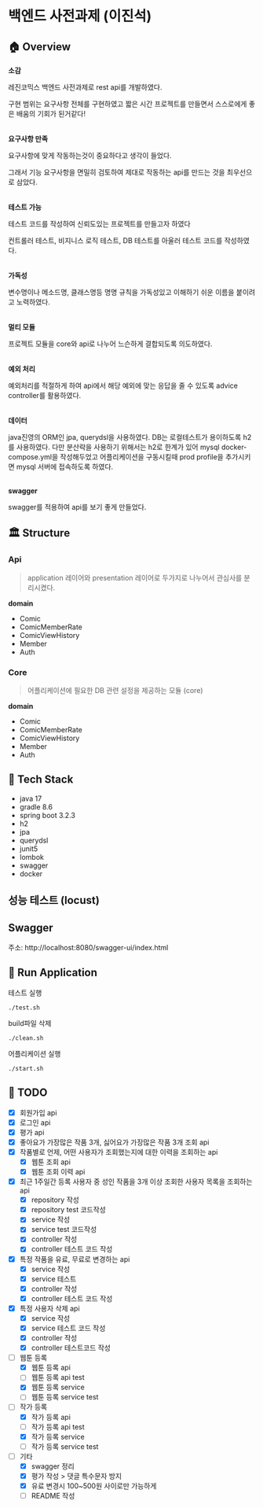 # 백엔드 사전과제 (이진석)

## 🏠 Overview

**소감**

레진코믹스 백엔드 사전과제로 rest api를 개발하였다.

구현 범위는 요구사항 전체를 구현하였고 짧은 시간 프로젝트를 만들면서 스스로에게 좋은 배움의 기회가 된거같다! <br><br>

**요구사항 만족**

요구사항에 맞게 작동하는것이 중요하다고 생각이 들었다.

그래서 기능 요구사항을 면밀히 검토하여 제대로 작동하는 api를 만드는 것을 최우선으로 삼았다. <br><br>


**테스트 가능**

테스트 코드를 작성하여 신뢰도있는 프로젝트를 만들고자 하였다

컨트롤러 테스트, 비지니스 로직 테스트, DB 테스트를 아울러 테스트 코드를 작성하였다.<br><br>

**가독성**

변수명이나 메소드명, 클래스명등 명명 규칙을 가독성있고 이해하기 쉬운 이름을 붙이려고 노력하였다.<br><br>

**멀티 모듈**

프로젝트 모듈을 core와 api로 나누어 느슨하게 결합되도록 의도하였다.<br><br>

**예외 처리**

예외처리를 적절하게 하여 api에서 해당 예외에 맞는 응답을 줄 수 있도록 advice controller를 활용하였다.<br><br>

**데이터**

java진영의 ORM인 jpa, querydsl을 사용하였다. DB는 로컬테스트가 용이하도록 h2를 사용하였다. 다만 분산락을 사용하기 위해서는 h2로 한계가 있어 mysql docker-compose.yml을 작성해두었고 어플리케이션을 구동시킬때 prod profile을 추가시키면 mysql 서버에 접속하도록 하였다.
<br><br>

**swagger**

swagger를 적용하여 api를 보기 좋게 만들었다.

## 🏛️ Structure

### Api

> application 레이어와 presentation 레이어로 두가지로 나누어서 관심사를 분리시켰다.

**domain**

- Comic
- ComicMemberRate
- ComicViewHistory
- Member
- Auth


### Core

> 어플리케이션에 필요한 DB 관련 설정을 제공하는 모듈 (core)

**domain**
- Comic
- ComicMemberRate
- ComicViewHistory
- Member
- Auth

## 🎢 Tech Stack

- java 17
- gradle 8.6
- spring boot 3.2.3
- h2
- jpa
- querydsl
- junit5
- lombok
- swagger
- docker

## 성능 테스트 (locust)

## Swagger 

주소: http://localhost:8080/swagger-ui/index.html



## 🏃 Run Application

테스트 실행

```shell
./test.sh
```

build파일 삭제

```shell
./clean.sh
```

어플리케이션 실행

```shell
./start.sh
```

## 👷 TODO

- [x] 회원가입 api
- [x] 로그인 api
- [x] 평가 api
- [x] 좋아요가 가장많은 작품 3개, 싫어요가 가장많은 작품 3개 조회 api
- [x] 작품별로 언제, 어떤 사용자가 조회했는지에 대한 이력을 조회하는 api
    - [x] 웹툰 조회 api
    - [x] 웹툰 조회 이력 api
- [x] 최근 1주일간 등록 사용자 중 성인 작품을 3개 이상 조회한 사용자 목록을 조회하는 api
    - [x] repository 작성
    - [x] repository test 코드작성
    - [x] service 작성
    - [x] service test 코드작성
    - [x] controller 작성
    - [x] controller 테스트 코드 작성
- [x] 특정 작품을 유료, 무료로 변경하는 api
    - [x] service 작성
    - [x] service 테스트
    - [x] controller 작성
    - [x] controller 테스트 코드 작성
- [x] 특정 사용자 삭제 api
    - [x] service 작성
    - [x] service 테스트 코드 작성
    - [x] controller 작성
    - [x] controller 테스트코드 작성
- [ ] 웹툰 등록
  - [x] 웹툰 등록 api
  - [ ] 웹툰 등록 api test
  - [x] 웹툰 등록 service
  - [ ] 웹툰 등록 service test
- [ ] 작가 등록
  - [x] 작가 등록 api
  - [ ] 작가 등록 api test
  - [x] 작가 등록 service 
  - [ ] 작가 등록 service test
- [ ] 기타
    - [x] swagger 정리
    - [x] 평가 작성 > 댓글 특수문자 방지
    - [x] 유료 변경시 100~500원 사이로만 가능하게
    - [ ] README 작성